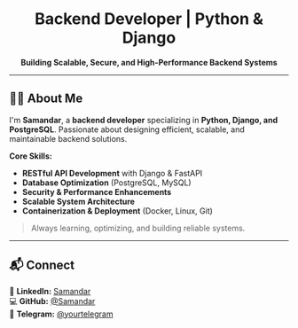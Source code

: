 <h1 align="center">Backend Developer | Python & Django</h1>

<p align="center">
  <strong>Building Scalable, Secure, and High-Performance Backend Systems</strong>
</p>

---

## 👨‍💻 About Me

I'm **Samandar**, a **backend developer** specializing in **Python, Django, and PostgreSQL**. Passionate about designing efficient, scalable, and maintainable backend solutions.

**Core Skills:**
- **RESTful API Development** with Django & FastAPI
- **Database Optimization** (PostgreSQL, MySQL)
- **Security & Performance Enhancements**
- **Scalable System Architecture**
- **Containerization & Deployment** (Docker, Linux, Git)

> Always learning, optimizing, and building reliable systems.

---

## 📬 Connect

🔗 **LinkedIn:** [Samandar](https://linkedin.com/in/samandar-hamrayev)  
💻 **GitHub:** [@Samandar](https://github.com/samandar-hamrayev)  
💬 **Telegram:** [@yourtelegram](https://t.me/samandar_hamrayev)
